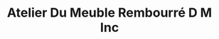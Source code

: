 ---
title: "Atelier Du Meuble Rembourré D M Inc"
url: /becancour/atelier-du-meuble-rembourre-d-m-inc/
shop: furniture
---